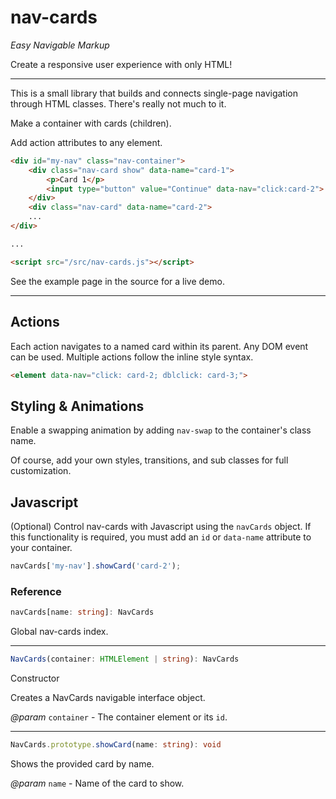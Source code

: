# nav-cards

*Easy Navigable Markup*

Create a responsive user experience with only HTML!

---

This is a small library that builds and connects single-page navigation through HTML classes.
There's really not much to it.

Make a container with cards (children).

Add action attributes to any element.

```html
<div id="my-nav" class="nav-container">
    <div class="nav-card show" data-name="card-1">
        <p>Card 1</p>
        <input type="button" value="Continue" data-nav="click:card-2">
    </div>
    <div class="nav-card" data-name="card-2">
    ...
</div>

...

<script src="/src/nav-cards.js"></script>
```

See the example page in the source for a live demo.

---

## Actions

Each action navigates to a named card within its parent.
Any DOM event can be used.
Multiple actions follow the inline style syntax.

```html
<element data-nav="click: card-2; dblclick: card-3;">
```

## Styling & Animations

Enable a swapping animation by adding `nav-swap` to the container's class name.

Of course, add your own styles, transitions, and sub classes for full customization.

## Javascript

(Optional) Control nav-cards with Javascript using the `navCards` object.
If this functionality is required, you must add an `id` or `data-name` attribute
to your container.

```javascript
navCards['my-nav'].showCard('card-2');
```

### Reference

```typescript
navCards[name: string]: NavCards
```

Global nav-cards index.

---

```typescript
NavCards(container: HTMLElement | string): NavCards
```

Constructor

Creates a NavCards navigable interface object.

*@param* `container` - The container element or its `id`.

---

```typescript
NavCards.prototype.showCard(name: string): void
```

Shows the provided card by name.

*@param* `name` - Name of the card to show.